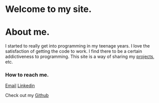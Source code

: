 
# Welcome to my site.

# About me.

I started to really get into programming in my teenage years. I love the satisfaction of getting the code to work. I find there to be a certain addictiveness to programming. This site is a way of sharing my [projects](meirkatz613.github.io/projects), etc.


### How to reach me.
[Email](mailto:meirskatz7@gmail.com)
[Linkedin](https://www.linkedin.com/in/meir-katz-8004b01a3/)

Check out my [Github](https://github.com/MeirKatz613/)
